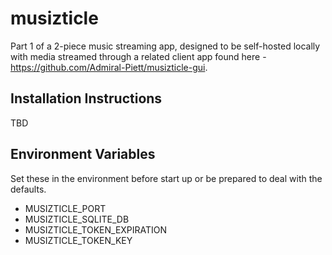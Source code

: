 # musizticle
Part 1 of a 2-piece music streaming app, designed to be self-hosted locally with media streamed through a related client app 
found here - https://github.com/Admiral-Piett/musizticle-gui.

## Installation Instructions
TBD

## Environment Variables
Set these in the environment before start up or be prepared to deal with the defaults.
- MUSIZTICLE_PORT
- MUSIZTICLE_SQLITE_DB
- MUSIZTICLE_TOKEN_EXPIRATION
- MUSIZTICLE_TOKEN_KEY
